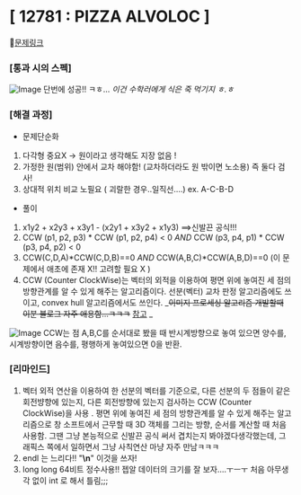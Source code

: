 #  **[ 12781 : PIZZA ALVOLOC ]**


🔗[문제링크](https://www.acmicpc.net/problem/12781)


###  **[통과 시의 스펙]**
![Image](https://github.com/user-attachments/assets/0ce183c9-1a35-4396-9b7e-59e786f1e0b5)
단번에 성공!! ㅋㅎ... _이건 수학러에게 식은 죽 먹기지 ㅎ.ㅎ_

### **[해결 과정]**

- 문제단순화
1. 다각형 중요X -> 원이라고 생각해도 지장 없음 ! 
2. 가정한 원(범위) 안에서 교차 해야함! (교차하더라도 원 밖이면 노소용) 즉 둘다 검사!
3. 상대적 위치 비교 노필요 ( 괴랄한 경우..일직선....)   ex. A-C-B-D


- 풀이 
1.  x1y2 + x2y3 + x3y1 - (x2y1 + x3y2 + x1y3) ==>신발끈 공식!!!
2. CCW (p1, p2, p3) * CCW (p1, p2, p4) < 0  _AND_  CCW (p3, p4, p1) * CCW (p3, p4, p2) < 0
3. CCW(C,D,A)*CCW(C,D,B)==0 _AND_ CCW(A,B,C)*CCW(A,B,D)==0  (이 문제에서 애초에 존재 X!! 고려할 필요 X )
4. CCW (Counter ClockWise)는 벡터의 외적을 이용하여 평면 위에 놓여진 세 점의 방향관계를 알 수 있게 해주는 알고리즘이다.  선분(벡터) 교차 판정 알고리즘에도 쓰이고, convex hull 알고리즘에서도 쓰인다.
   _~~이미지 프로세싱 알고리즘 개발할때 이분 블로그 자주 애용함...ㅋㅋㅋ~~ [참고](https://gaussian37.github.io/math-algorithm-line_intersection/) _ 


![Image](https://github.com/user-attachments/assets/021ac4d9-dafd-4235-b34a-44a9b789105e)
 CCW는 점 A,B,C를 순서대로 봤을 때 반시계방향으로 놓여 있으면 양수를, 시계방향이면 음수를, 평행하게 놓여있으면 0을 반환. 


###  **[리마인드]** 
1. 벡터 외적 연산을 이용하여 한 선분의 벡터를 기준으로, 다른 선분의 두 점들이 같은 회전뱡향에 있는지, 다른 회전방향에 있는지 검사하는 CCW (Counter ClockWise)을 사용 .
   평면 위에 놓여진 세 점의 방향관계를 알 수 있게 해주는 알고리즘으로 창 소프트에서 근무할 때 3D 객체를 그리는 방향, 순서를 계산할 때 처음 사용함.
   그땐 그냥 본능적으로 신발끈 공식 써서 겹치는지 봐야겠다생각했는데, 그래픽스 쪽에서 일하면서 그냥 사칙연산 마냥 자주 만남ㅋㅋㅋ
3. endl 는 느리다!!  "**\n**" 이것을 쓰자!
4. long long 64비트 정수사용!! 젭알 데이터의 크기를 잘 보자....ㅜㅡㅜ 처음 아무생각 없이 int 로 해서 틀림;;;
